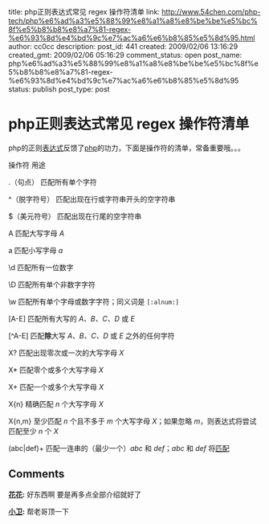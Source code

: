 title: php正则表达式常见 regex 操作符清单
link: http://www.54chen.com/php-tech/php%e6%ad%a3%e5%88%99%e8%a1%a8%e8%be%be%e5%bc%8f%e5%b8%b8%e8%a7%81-regex-%e6%93%8d%e4%bd%9c%e7%ac%a6%e6%b8%85%e5%8d%95.html
author: cc0cc
description: 
post_id: 441
created: 2009/02/06 13:16:29
created_gmt: 2009/02/06 05:16:29
comment_status: open
post_name: php%e6%ad%a3%e5%88%99%e8%a1%a8%e8%be%be%e5%bc%8f%e5%b8%b8%e8%a7%81-regex-%e6%93%8d%e4%bd%9c%e7%ac%a6%e6%b8%85%e5%8d%95
status: publish
post_type: post

# php正则表达式常见 regex 操作符清单

php的正则[表达式](/c/75)反馈了[php](http://www.54chen.com/c/157)的功力，下面是操作符的清单，常备重要哦。。。 

操作符 用途

.（句点）
匹配所有单个字符

^（脱字符号）
匹配出现在行或字符串开头的空字符串

$（美元符号）
匹配出现在行尾的空字符串

A
匹配大写字母 _A_

a
匹配小写字母 _a_

\d
匹配所有一位数字

\D
匹配所有单个非数字字符

\w
匹配所有单个字母或数字字符；同义词是 `[:alnum:]`

[A-E]
匹配所有大写的 _A、B、C、D_ 或 _E_

[^A-E]
匹配**除**大写 _A、B、C、D_ 或 _E_ 之外的任何字符

X?
匹配出现零次或一次的大写字母 _X_

X*
匹配零个或多个大写字母 _X_

X+
匹配一个或多个大写字母 _X_

X{n}
精确匹配 _n_ 个大写字母 _X_

X{n,m}
至少匹配 _n_ 个且不多于 _m_ 个大写字母 _X_；如果忽略 _m_，则表达式将尝试匹配至少 _n_ 个 _X_

(abc|def)+
匹配一连串的（最少一个）_abc_ 和 _def_；_abc_ 和 _def_ 将[匹配](/c/19)

## Comments

**[花花](#162 "2009-02-06 18:22:29"):** 好东西啊 要是再多点全部介绍就好了

**[小卫](#164 "2009-02-09 15:56:31"):** 帮老哥顶一下

